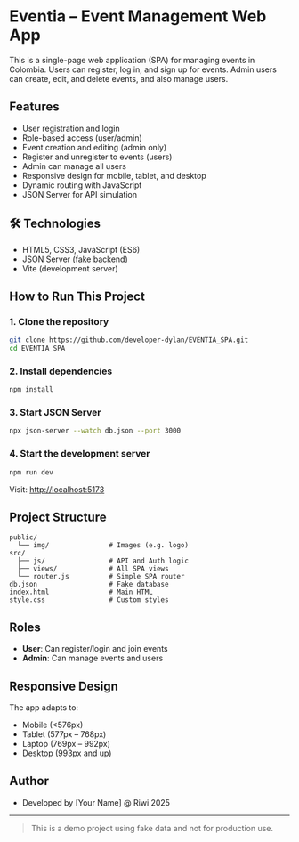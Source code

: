 # Eventia – Event Management Web App

This is a single-page web application (SPA) for managing events in Colombia. Users can register, log in, and sign up for events. Admin users can create, edit, and delete events, and also manage users.

## Features

- User registration and login
- Role-based access (user/admin)
- Event creation and editing (admin only)
- Register and unregister to events (users)
- Admin can manage all users
- Responsive design for mobile, tablet, and desktop
- Dynamic routing with JavaScript
- JSON Server for API simulation

## 🛠 Technologies

- HTML5, CSS3, JavaScript (ES6)
- JSON Server (fake backend)
- Vite (development server)

## How to Run This Project

### 1. Clone the repository

```bash
git clone https://github.com/developer-dylan/EVENTIA_SPA.git
cd EVENTIA_SPA
```

### 2. Install dependencies

```bash
npm install
```

### 3. Start JSON Server

```bash
npx json-server --watch db.json --port 3000
```

### 4. Start the development server

```bash
npm run dev
```

Visit: [http://localhost:5173](http://localhost:5173)

## Project Structure

```
public/
  └── img/               # Images (e.g. logo)
src/
  ├── js/                # API and Auth logic
  ├── views/             # All SPA views
  └── router.js          # Simple SPA router
db.json                  # Fake database
index.html               # Main HTML
style.css                # Custom styles
```

## Roles

- **User**: Can register/login and join events
- **Admin**: Can manage events and users

## Responsive Design

The app adapts to:

- Mobile (<576px)
- Tablet (577px – 768px)
- Laptop (769px – 992px)
- Desktop (993px and up)

## Author

- Developed by [Your Name] @ Riwi 2025

---

> This is a demo project using fake data and not for production use.
